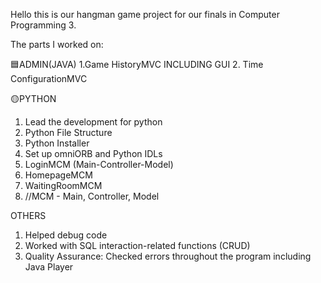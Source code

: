 Hello this is our hangman game project for our finals in Computer Programming 3.

The parts I worked on:

🟦ADMIN(JAVA)
1.Game HistoryMVC INCLUDING GUI
2. Time ConfigurationMVC

🟡PYTHON
1. Lead the development for python
2. Python File Structure
3. Python Installer
4. Set up omniORB and Python IDLs
5. LoginMCM (Main-Controller-Model)
6. HomepageMCM
7. WaitingRoomMCM
8. //MCM - Main, Controller, Model

OTHERS
1. Helped debug code
2. Worked with SQL interaction-related functions (CRUD)
3. Quality Assurance: Checked errors throughout the program including Java Player
